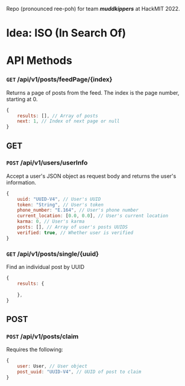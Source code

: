 Repo (pronounced ree-poh) for team ***muddkippers*** at HackMIT 2022.

# Idea: ISO (In Search Of)


# API Methods
### `GET` /api/v1/posts/feedPage/{index}
Returns a page of posts from the feed. The index is the page number, starting at 0.
```js
{
    results: [], // Array of posts
    next: 1, // Index of next page or null
}
```

## GET

### `POST` /api/v1/users/userInfo
Accept a user's JSON object as request body and returns the user's information.
```js
{
    uuid: "UUID-V4", // User's UUID
    token: "String", // User's token
    phone_number: "E.164", // User's phone number
    current_location: [0.0, 0.0], // User's current location
    karma: 0, // User's karma
    posts: [], // Array of user's posts UUIDS
    verified: true, // Whether user is verified
}
```

### `GET` /api/v1/posts/single/{uuid}
Find an individual post by UUID
```js
{
    results: {
        
    },
}
```

## POST

### `POST` /api/v1/posts/claim
Requires the following:
```js
{
    user: User, // User object
    post_uuid: "UUID-V4", // UUID of post to claim
}
```